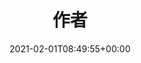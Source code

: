 ---
title: "作者"
description: "作者"
date: 2021-02-01T08:49:55+00:00
lastmod: 2021-02-01T08:49:55+00:00
draft: false
images: []
---